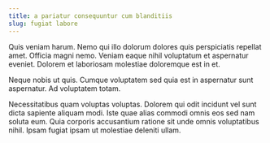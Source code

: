 ```yaml
---
title: a pariatur consequuntur cum blanditiis
slug: fugiat labore
---
```


Quis veniam harum. Nemo qui illo dolorum dolores quis perspiciatis repellat amet. Officia magni nemo. Veniam eaque nihil voluptatum et aspernatur eveniet. Dolorem et laboriosam molestiae doloremque est in et.

Neque nobis ut quis. Cumque voluptatem sed quia est in aspernatur sunt aspernatur. Ad voluptatem totam.

Necessitatibus quam voluptas voluptas. Dolorem qui odit incidunt vel sunt dicta sapiente aliquam modi. Iste quae alias commodi omnis eos sed nam soluta eum. Quia corporis accusantium ratione sit unde omnis voluptatibus nihil. Ipsam fugiat ipsam ut molestiae deleniti ullam.
